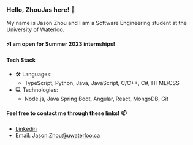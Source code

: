 ### Hello, ZhouJas here! 👋

My name is Jason Zhou and I am a Software Engineering student at the University of Waterloo.

#### ⚡I am open for Summer 2023 internships!
#### Tech Stack
* :hammer_and_wrench: Languages: 
  * TypeScript, Python, Java, JavaScript, C/C++, C#, HTML/CSS
* 💻 Technologies:
  * Node.js, Java Spring Boot, Angular, React, MongoDB, Git


#### Feel free to contact me through these links! 📫
* [Linkedin](https://www.linkedin.com/in/zhoujas/)
* Email: [Jason.Zhou@uwaterloo.ca](mailto:jason.zhou@uwaterloo.ca)

<!--* :pencil2: Interested in/Currently learning: 
  * React.js, Vue, Express.js, Ruby on Rails, Django-->
<!--
**ZhouJas/ZhouJas** is a ✨ _special_ ✨ repository because its `README.md` (this file) appears on your GitHub profile.

Here are some ideas to get you started:

- 🔭 I’m currently working on ...
- 🌱 I’m currently learning ...
- 👯 I’m looking to collaborate on ...
- 🤔 I’m looking for help with ...
- 💬 Ask me about ...
- 📫 How to reach me: ...
- 😄 Pronouns: ...
- ⚡ Fun fact: ...
-->
